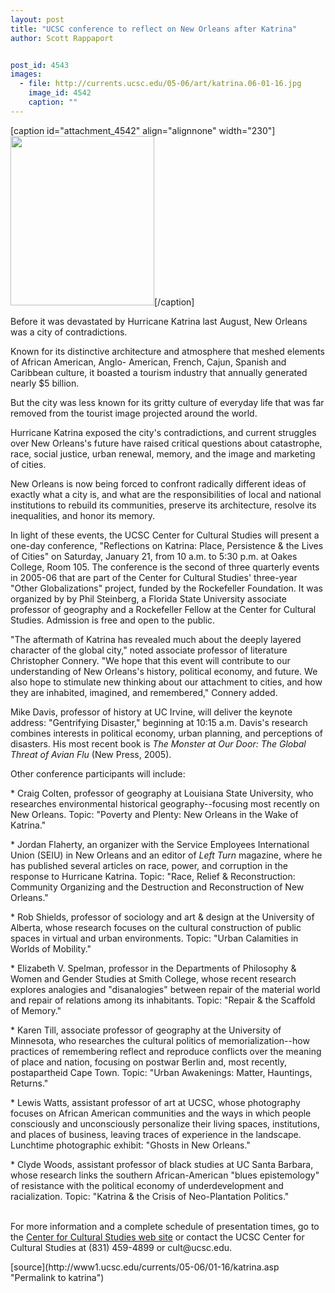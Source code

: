 ```yaml
---
layout: post
title: "UCSC conference to reflect on New Orleans after Katrina"
author: Scott Rappaport


post_id: 4543
images:
  - file: http://currents.ucsc.edu/05-06/art/katrina.06-01-16.jpg
    image_id: 4542
    caption: ""
---
```


[caption id="attachment_4542" align="alignnone" width="230"]<a href="http://localhost/mysite/wp-content/uploads/2006/01/katrina.06-01-16.jpg"><img class="size-full wp-image-4542" src="http://localhost/mysite/wp-content/uploads/2006/01/katrina.06-01-16.jpg" alt="" width="230" height="271" /></a>[/caption]
<a name="content" id="content"></a>
<p>
  Before it was devastated by Hurricane Katrina last August, New Orleans was a city of contradictions.
</p>
<p>
  Known for its distinctive architecture and atmosphere that meshed elements of African American, Anglo- American, French, Cajun, Spanish and Caribbean culture, it boasted a tourism industry that annually generated nearly $5 billion.
</p>
<p>
  But the city was less known for its gritty culture of everyday life that was far removed from the tourist image projected around the world.
</p>
<p>
  Hurricane Katrina exposed the city's contradictions, and current struggles over New Orleans's future have raised critical questions about catastrophe, race, social justice, urban renewal, memory, and the image and marketing of cities.
</p>
<p>
  New Orleans is now being forced to confront radically different ideas of exactly what a city is, and what are the responsibilities of local and national institutions to rebuild its communities, preserve its architecture, resolve its inequalities, and honor its memory.
</p>
<p>
  In light of these events, the UCSC Center for Cultural Studies will present a one-day conference, "Reflections on Katrina: Place, Persistence &amp; the Lives of Cities" on Saturday, January 21, from 10 a.m. to 5:30 p.m. at Oakes College, Room 105. The conference is the second of three quarterly events in 2005-06 that are part of the Center for Cultural Studies' three-year "Other Globalizations" project, funded by the Rockefeller Foundation. It was organized by by Phil Steinberg, a Florida State University associate professor of geography and a Rockefeller Fellow at the Center for Cultural Studies. Admission is free and open to the public.
</p>
<p>
  "The aftermath of Katrina has revealed much about the deeply layered character of the global city," noted associate professor of literature Christopher Connery. "We hope that this event will contribute to our understanding of New Orleans's history, political economy, and future. We also hope to stimulate new thinking about our attachment to cities, and how they are inhabited, imagined, and remembered," Connery added.
</p>
<p>
  Mike Davis, professor of history at UC Irvine, will deliver the keynote address: "Gentrifying Disaster," beginning at 10:15 a.m. Davis's research combines interests in political economy, urban planning, and perceptions of disasters. His most recent book is <i>The Monster at Our Door: The Global Threat of Avian Flu</i> (New Press, 2005).
</p>
<p>
  Other conference participants will include:
</p>
<p>
  * Craig Colten, professor of geography at Louisiana State University, who researches environmental historical geography--focusing most recently on New Orleans. Topic: "Poverty and Plenty: New Orleans in the Wake of Katrina."
</p>
<p>
  * Jordan Flaherty, an organizer with the Service Employees International Union (SEIU) in New Orleans and an editor of <i>Left Turn</i> magazine, where he has published several articles on race, power, and corruption in the response to Hurricane Katrina. Topic: "Race, Relief &amp; Reconstruction: Community Organizing and the Destruction and Reconstruction of New Orleans."
</p>
<p>
  * Rob Shields, professor of sociology and art &amp; design at the University of Alberta, whose research focuses on the cultural construction of public spaces in virtual and urban environments. Topic: "Urban Calamities in Worlds of Mobility."
</p>
<p>
  * Elizabeth V. Spelman, professor in the Departments of Philosophy &amp; Women and Gender Studies at Smith College, whose recent research explores analogies and "disanalogies" between repair of the material world and repair of relations among its inhabitants. Topic: "Repair &amp; the Scaffold of Memory."
</p>
<p>
  * Karen Till, associate professor of geography at the University of Minnesota, who researches the cultural politics of memorialization--how practices of remembering reflect and reproduce conflicts over the meaning of place and nation, focusing on postwar Berlin and, most recently, postapartheid Cape Town. Topic: "Urban Awakenings: Matter, Hauntings, Returns."
</p>
<p>
  * Lewis Watts, assistant professor of art at UCSC, whose photography focuses on African American communities and the ways in which people consciously and unconsciously personalize their living spaces, institutions, and places of business, leaving traces of experience in the landscape. Lunchtime photographic exhibit: "Ghosts in New Orleans."
</p>
<p>
  * Clyde Woods, assistant professor of black studies at UC Santa Barbara, whose research links the southern African-American "blues epistemology" of resistance with the political economy of underdevelopment and racialization. Topic: "Katrina &amp; the Crisis of Neo-Plantation Politics."
</p>
<p>
  <br>
  For more information and a complete schedule of presentation times, go to the <a href="http://humwww.ucsc.edu:16080/Cultstudies/">Center for Cultural Studies web site</a> or contact the UCSC Center for Cultural Studies at (831) 459-4899 or cult@ucsc.edu.
</p>
[source](http://www1.ucsc.edu/currents/05-06/01-16/katrina.asp "Permalink to katrina")
